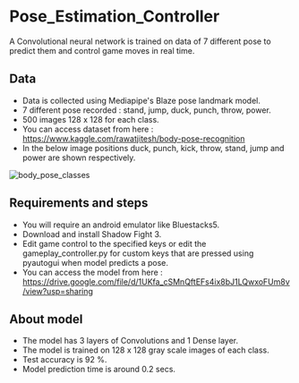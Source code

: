 # Pose_Estimation_Controller

A Convolutional neural network is trained on data of 7 different pose to predict them and control game moves in real time.
## Data 
  - Data is collected using Mediapipe's Blaze pose landmark model.
  - 7 different pose recorded : stand, jump, duck, punch, throw, power.
  - 500 images 128 x 128 for each class.
  - You can access dataset from here : https://www.kaggle.com/rawatjitesh/body-pose-recognition
  - In the below image positions duck, punch, kick, throw, stand, jump and power are shown respectively.
 
![body_pose_classes](https://user-images.githubusercontent.com/73243338/158011170-5eece4ab-5b66-4ba2-bfa9-dc9b28024b94.png)
  
## Requirements and steps
- You will require an android emulator like Bluestacks5.
- Download and install Shadow Fight 3.
- Edit game control to the specified keys or edit the gameplay_controller.py for custom keys that are pressed using pyautogui when model predicts a pose.
- You can access the model from here : https://drive.google.com/file/d/1UKfa_cSMnQftEFs4ix8bJ1LQwxoFUm8v/view?usp=sharing

## About model
- The model has 3 layers of Convolutions and 1 Dense layer. 
- The model is trained on 128 x 128 gray scale images of each class.
- Test accuracy is 92 %.
- Model prediction time is around 0.2 secs.
